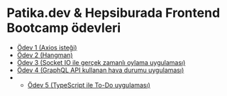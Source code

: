 # Patika.dev &amp; Hepsiburada Frontend Bootcamp ödevleri

* [Ödev 1 (Axios isteği)](https://github.com/abidinkofficial/patika-hb-bootcamp-odevler/tree/master/odev-1-axios)
* [Ödev 2 (Hangman)](https://github.com/abidinkofficial/patika-hb-bootcamp-odevler/tree/master/odev-2-hangman)
* [Ödev 3 (Socket IO ile gerçek zamanlı oylama uygulaması)](https://github.com/abidinkofficial/patika-hb-bootcamp-odevler/tree/master/odev-3-real-time-vote)
* [Ödev 4 (GraphQL API kullanan hava durumu uygulaması)](https://github.com/abidinkofficial/patika-hb-bootcamp-odevler/tree/master/odev-4-graphql-weather)
* * [Ödev 5 (TypeScript ile To-Do uygulaması)](https://github.com/abidinkofficial/patika-hb-bootcamp-odevler/tree/master/odev-5-typescript-todo)
